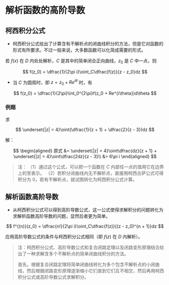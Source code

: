 # 解析函数的高阶导数

## 柯西积分公式

* 柯西积分公式给出了计算含有不解析点的闭曲线积分的方法，但是它对函数的形式有所要求。不过一般来说，大多数函数可以化简成需要的形式。

若 $f(x)$ 在 $D$ 内处处解析，$C$ 是其中的简单闭合正向曲线，$z_0$ 是 $C$ 中一点，则

$$
f(z_0) = \dfrac{1}{2\pi i}\oint_C\dfrac{f(z)}{z - z_0}dz
$$

* 当 $C$ 为圆周时，即 $z = z_0 + Re^{i\theta}$ 时，有

$$
f(z_0) = \dfrac{1}{2\pi}\int_0^{2\pi}f(z_0 + Re^{i\theta})d\theta
$$

### 例题

求

$$
\underset{|z| = 4}\oint(\dfrac{1}{z + 1} + \dfrac{2}{z - 3})dz
$$

解：

$$
\begin{aligned}
    原式 
    &= \underset{|z| = 4}\oint\dfrac{dz}{z + 1} + \underset{|z| = 4}\oint\dfrac{2dz}{z - 3}\\
    &= 6\pi i
\end{aligned}
$$

> 注：
> （1）通过这个公式，可以把一个函数在 $C$ 内部任一点的值用它在边界上的至表示。
> （2）若积分闭曲线内无不解析点，直接用柯西古萨公式可得积分为 $0$，若有不解析点，就试图转化为柯西积分公式计算。

## 解析函数高阶导数

* 从柯西积分公式可以得到高阶导数公式，这一公式使得求解积分的问题转化为求解析函数高阶导数的问题，显然后者更为简单。

$$
f^{(n)}(z_0) = \dfrac{n!}{2\pi i}\oint_C\dfrac{f(z)}{(z - z_0)^{n + 1}}dz
$$

应用高阶导数公式的条件与柯西积分公式相同（即 $f(z)$ 在 $D$ 内解析）。

> 注：柯西积分公式、高阶导数公式和复合闭路定理以及闭路变形原理结合给出了一种求解含多个不解析点的简单闭曲线积分的方法。
>
> 首先，根据复合闭路定理将简单闭曲线转化为多个包含不解析点的小闭曲线，然后根据闭路变形原理逐渐缩小它们直到它们互不相交，然后再用柯西积分公式或高阶导数公式求解积分。